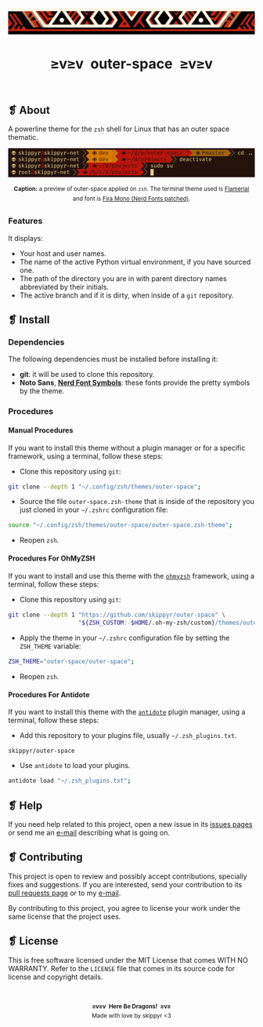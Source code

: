 <p align="center">
	<img alt="" src="assets/ornament.webp" />
</p>
<h1 align="center">≥v≥v&ensp;outer-space&ensp;≥v≥v</h1>
<p align="center">
	<img alt="" src="https://img.shields.io/github/license/skippyr/outer-space?style=plastic&label=%E2%89%A5%20license&labelColor=%2324130e&color=%23b8150d" />
	&nbsp;
	<img alt="" src="https://img.shields.io/github/v/tag/skippyr/outer-space?style=plastic&label=%E2%89%A5%20tag&labelColor=%2324130e&color=%23b8150d" />
	&nbsp;
	<img alt="" src="https://img.shields.io/github/commit-activity/t/skippyr/outer-space?style=plastic&label=%E2%89%A5%20commits&labelColor=%2324130e&color=%23b8150d" />
	&nbsp;
	<img alt="" src="https://img.shields.io/github/stars/skippyr/outer-space?style=plastic&label=%E2%89%A5%20stars&labelColor=%2324130e&color=%23b8150d" />
</p>

## ❡ About

A powerline theme for the `zsh` shell for Linux that has an outer space thematic.

<p align="center">
	<img alt="" src="assets/preview.webp" />
</p>
<p align="center"><sup><strong>Caption:</strong> a preview of outer-space applied on <code>zsh</code>. The terminal theme used is <a href="https://github.com/skippyr/flamerial">Flamerial</a> and font is <a href="https://www.nerdfonts.com/font-downloads">Fira Mono (Nerd Fonts patched)</a>.</sup></p>

### Features

It displays:

- Your host and user names.
- The name of the active Python virtual environment, if you have sourced one.
- The path of the directory you are in with parent directory names abbreviated by their initials.
- The active branch and if it is dirty, when inside of a `git` repository.

## ❡ Install

### Dependencies

The following dependencies must be installed before installing it:

- **git**: it will be used to clone this repository.
- **Noto Sans**, [**Nerd Font Symbols**](https://www.nerdfonts.com/font-downloads): these fonts provide the pretty symbols by the theme.

### Procedures

#### Manual Procedures

If you want to install this theme without a plugin manager or for a specific framework, using a terminal, follow these steps:

- Clone this repository using `git`:

```sh
git clone --depth 1 "~/.config/zsh/themes/outer-space";
```

- Source the file `outer-space.zsh-theme` that is inside of the repository you just cloned in your `~/.zshrc` configuration file:

```zsh
source "~/.config/zsh/themes/outer-space/outer-space.zsh-theme";
```

- Reopen `zsh`.

#### Procedures For OhMyZSH

If you want to install and use this theme with the [`ohmyzsh`](https://github.com/ohmyzsh/ohmyzsh) framework, using a terminal, follow these steps:

- Clone this repository using `git`:

```sh
git clone --depth 1 "https://github.com/skippyr/outer-space" \
                    "${ZSH_CUSTOM:-$HOME/.oh-my-zsh/custom}/themes/outer-space";
```

- Apply the theme in your `~/.zshrc` configuration file by setting the `ZSH_THEME` variable:

```zsh
ZSH_THEME="outer-space/outer-space";
```

- Reopen `zsh`.

#### Procedures For Antidote

If you want to install this theme with the [`antidote`](https://github.com/mattmc3/antidote) plugin manager, using a terminal, follow these steps:

- Add this repository to your plugins file, usually `~/.zsh_plugins.txt`.

```
skippyr/outer-space
```

- Use `antidote` to load your plugins.

```zsh
antidote load "~/.zsh_plugins.txt";
```

## ❡ Help

If you need help related to this project, open a new issue in its [issues pages](https://github.com/skippyr/outer-space/issues) or send me an [e-mail](mailto:skippyr.developer@gmail.com) describing what is going on.

## ❡ Contributing

This project is open to review and possibly accept contributions, specially fixes and suggestions. If you are interested, send your contribution to its [pull requests page](https://github.com/skippyr/outer-space/pulls) or to my [e-mail](mailto:skippyr.developer@gmail.com).

By contributing to this project, you agree to license your work under the same license that the project uses.

## ❡ License

This is free software licensed under the MIT License that comes WITH NO WARRANTY. Refer to the `LICENSE` file that comes in its source code for license and copyright details.

&ensp;
<p align="center"><sup><strong>≥v≥v&ensp;Here Be Dragons!&ensp;≥v≥</strong><br />Made with love by skippyr <3</sup></p>
